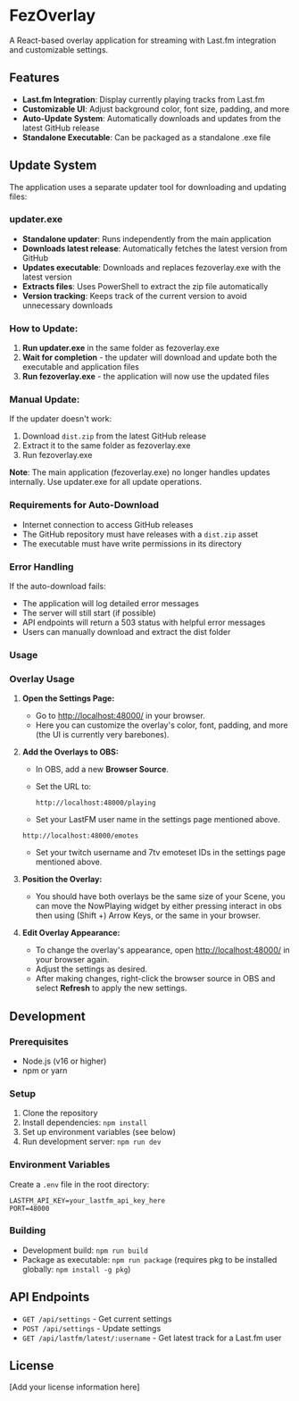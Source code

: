 # FezOverlay

A React-based overlay application for streaming with Last.fm integration and customizable settings.

## Features

- **Last.fm Integration**: Display currently playing tracks from Last.fm
- **Customizable UI**: Adjust background color, font size, padding, and more
- **Auto-Update System**: Automatically downloads and updates from the latest GitHub release
- **Standalone Executable**: Can be packaged as a standalone .exe file

## Update System

The application uses a separate updater tool for downloading and updating files:

### **updater.exe**
- **Standalone updater**: Runs independently from the main application
- **Downloads latest release**: Automatically fetches the latest version from GitHub
- **Updates executable**: Downloads and replaces fezoverlay.exe with the latest version
- **Extracts files**: Uses PowerShell to extract the zip file automatically
- **Version tracking**: Keeps track of the current version to avoid unnecessary downloads

### **How to Update**:
1. **Run updater.exe** in the same folder as fezoverlay.exe
2. **Wait for completion** - the updater will download and update both the executable and application files
3. **Run fezoverlay.exe** - the application will now use the updated files

### **Manual Update**:
If the updater doesn't work:
1. Download `dist.zip` from the latest GitHub release
2. Extract it to the same folder as fezoverlay.exe
3. Run fezoverlay.exe

**Note**: The main application (fezoverlay.exe) no longer handles updates internally. Use updater.exe for all update operations.

### Requirements for Auto-Download

- Internet connection to access GitHub releases
- The GitHub repository must have releases with a `dist.zip` asset
- The executable must have write permissions in its directory

### Error Handling

If the auto-download fails:
- The application will log detailed error messages
- The server will still start (if possible)
- API endpoints will return a 503 status with helpful error messages
- Users can manually download and extract the dist folder

### Usage

### Overlay Usage

1. **Open the Settings Page:**
   - Go to [http://localhost:48000/](http://localhost:48000/) in your browser.
   - Here you can customize the overlay's color, font, padding, and more (the UI is currently very barebones).

2. **Add the Overlays to OBS:**
   - In OBS, add a new **Browser Source**.
   - Set the URL to:
     
     `http://localhost:48000/playing`
   - Set your LastFM user name in the settings page mentioned above.

    `http://localhost:48000/emotes`
   - Set your twitch username and 7tv emoteset IDs in the settings page mentioned above.

3. **Position the Overlay:**
   - You should have both overlays be the same size of your Scene, you can move the NowPlaying widget by either pressing interact in obs then using (Shift +) Arrow Keys, or the same in your browser.

4. **Edit Overlay Appearance:**
   - To change the overlay's appearance, open [http://localhost:48000/](http://localhost:48000/) in your browser again.
   - Adjust the settings as desired.
   - After making changes, right-click the browser source in OBS and select **Refresh** to apply the new settings.

## Development

### Prerequisites

- Node.js (v16 or higher)
- npm or yarn

### Setup

1. Clone the repository
2. Install dependencies: `npm install`
3. Set up environment variables (see below)
4. Run development server: `npm run dev`

### Environment Variables

Create a `.env` file in the root directory:

```
LASTFM_API_KEY=your_lastfm_api_key_here
PORT=48000
```

### Building

- Development build: `npm run build`
- Package as executable: `npm run package` (requires pkg to be installed globally: `npm install -g pkg`)

## API Endpoints

- `GET /api/settings` - Get current settings
- `POST /api/settings` - Update settings
- `GET /api/lastfm/latest/:username` - Get latest track for a Last.fm user

## License

[Add your license information here]
